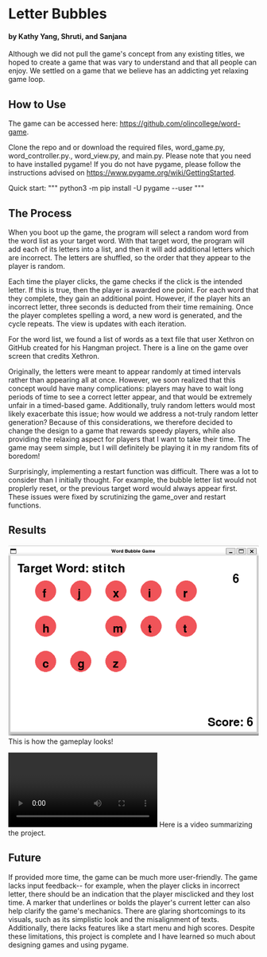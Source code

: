 # Letter Bubbles
#### by Kathy Yang, Shruti, and Sanjana

Although we did not pull the game's concept from any existing titles, we hoped to create a game that was vary to understand and that all people can enjoy. We settled on a game that we believe has an addicting yet relaxing game loop.

## How to Use
The game can be accessed here: https://github.com/olincollege/word-game.

Clone the repo and or download the required files, word_game.py, word_controller.py., word_view.py, and main.py. Please note that you need to have installed pygame! If you do not have pygame, please follow the instructions advised on https://www.pygame.org/wiki/GettingStarted.

Quick start:
"""
python3 -m pip install -U pygame --user
"""

## The Process
When you boot up the game, the program will select a random word from the word list as your target word. With that target word, the program will add each of its letters into a list, and then it will add additional letters which are incorrect. The letters are shuffled, so the order that they appear to the player is random.

Each time the player clicks, the game checks if the click is the intended letter. If this is true, then the player is awarded one point. For each word that they complete, they gain an additional point. However, if the player hits an incorrect letter, three seconds is deducted from their time remaining. Once the player completes spelling a word, a new word is generated, and the cycle repeats. The view is updates with each iteration.

For the word list, we found a list of words as a text file that user Xethron on GitHub created for his Hangman project. There is a line on the game over screen that credits Xethron.

Originally, the letters were meant to appear randomly at timed intervals rather than appearing all at once. However, we soon realized that this concept would have many complications: players may have to wait long periods of time to see a correct letter appear, and that would be extremely unfair in a timed-based game. Additionally, truly random letters would most likely exacerbate this issue; how would we address a not-truly random letter generation? Because of this considerations, we therefore decided to change the design to a game that rewards speedy players, while also providing the relaxing aspect for players that I want to take their time. The game may seem simple, but I will definitely be playing it in my random fits of boredom!

Surprisingly, implementing a restart function was difficult. There was a lot to consider than I initially thought. For example, the bubble letter list would not proplerly reset, or the previous target word would always appear first. These issues were fixed by scrutinizing the game_over and restart functions.

## Results
![](https://github.com/olincollege/word-game/blob/main/letter_bubbles_screenshot.png?raw=true)
This is how the gameplay looks!

![](FinalPresentation.mp4)
Here is a video summarizing the project.

## Future
If provided more time, the game can be much more user-friendly. The game lacks input feedback-- for example, when the player clicks in incorrect letter, there should be an indication that the player misclicked and they lost time. A marker that underlines or bolds the player's current letter can also help clarify the game's mechanics. There are glaring shortcomings to its visuals, such as its simplistic look and the misalignment of texts. Additionally, there lacks features like a start menu and high scores. Despite these limitations, this project is complete and I have learned so much about designing games and using pygame.